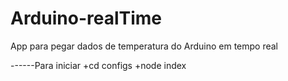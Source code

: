 # Arduino-realTime
App para pegar dados de temperatura do Arduino em tempo real

------Para iniciar 
+cd configs
+node index
